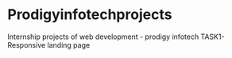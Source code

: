 # Prodigyinfotechprojects
Internship projects of web development - prodigy infotech
TASK1-Responsive landing page
